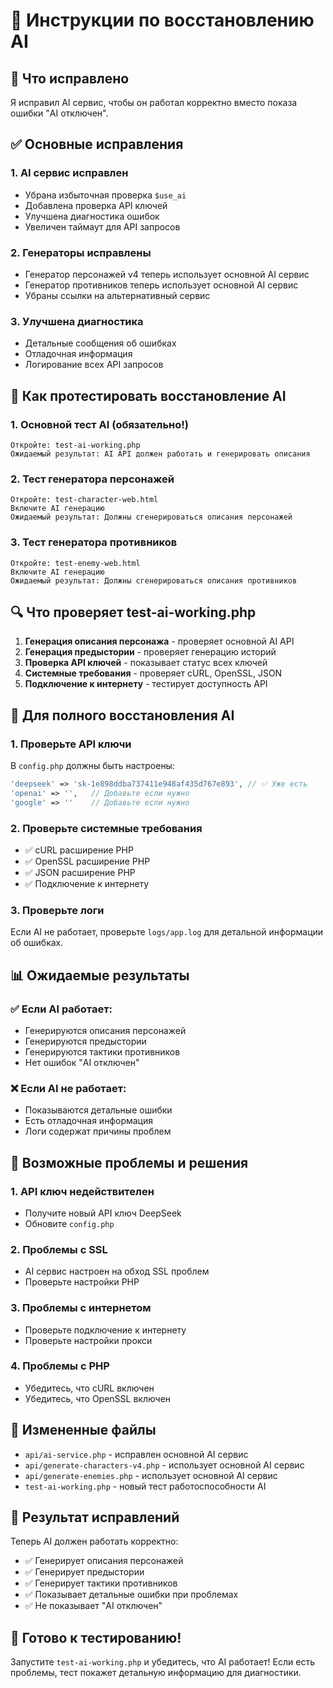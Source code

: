 # 🔧 Инструкции по восстановлению AI

## 🎯 Что исправлено

Я исправил AI сервис, чтобы он работал корректно вместо показа ошибки "AI отключен".

## ✅ Основные исправления

### 1. **AI сервис исправлен**
- Убрана избыточная проверка `$use_ai`
- Добавлена проверка API ключей
- Улучшена диагностика ошибок
- Увеличен таймаут для API запросов

### 2. **Генераторы исправлены**
- Генератор персонажей v4 теперь использует основной AI сервис
- Генератор противников теперь использует основной AI сервис
- Убраны ссылки на альтернативный сервис

### 3. **Улучшена диагностика**
- Детальные сообщения об ошибках
- Отладочная информация
- Логирование всех API запросов

## 🧪 Как протестировать восстановление AI

### 1. Основной тест AI (обязательно!)
```
Откройте: test-ai-working.php
Ожидаемый результат: AI API должен работать и генерировать описания
```

### 2. Тест генератора персонажей
```
Откройте: test-character-web.html
Включите AI генерацию
Ожидаемый результат: Должны сгенерироваться описания персонажей
```

### 3. Тест генератора противников
```
Откройте: test-enemy-web.html
Включите AI генерацию
Ожидаемый результат: Должны сгенерироваться описания противников
```

## 🔍 Что проверяет test-ai-working.php

1. **Генерация описания персонажа** - проверяет основной AI API
2. **Генерация предыстории** - проверяет генерацию историй
3. **Проверка API ключей** - показывает статус всех ключей
4. **Системные требования** - проверяет cURL, OpenSSL, JSON
5. **Подключение к интернету** - тестирует доступность API

## 🚀 Для полного восстановления AI

### 1. **Проверьте API ключи**
В `config.php` должны быть настроены:
```php
'deepseek' => 'sk-1e898ddba737411e948af435d767e893', // ✅ Уже есть
'openai' => '',   // Добавьте если нужно
'google' => ''    // Добавьте если нужно
```

### 2. **Проверьте системные требования**
- ✅ cURL расширение PHP
- ✅ OpenSSL расширение PHP
- ✅ JSON расширение PHP
- ✅ Подключение к интернету

### 3. **Проверьте логи**
Если AI не работает, проверьте `logs/app.log` для детальной информации об ошибках.

## 📊 Ожидаемые результаты

### ✅ Если AI работает:
- Генерируются описания персонажей
- Генерируются предыстории
- Генерируются тактики противников
- Нет ошибок "AI отключен"

### ❌ Если AI не работает:
- Показываются детальные ошибки
- Есть отладочная информация
- Логи содержат причины проблем

## 🔧 Возможные проблемы и решения

### 1. **API ключ недействителен**
- Получите новый API ключ DeepSeek
- Обновите `config.php`

### 2. **Проблемы с SSL**
- AI сервис настроен на обход SSL проблем
- Проверьте настройки PHP

### 3. **Проблемы с интернетом**
- Проверьте подключение к интернету
- Проверьте настройки прокси

### 4. **Проблемы с PHP**
- Убедитесь, что cURL включен
- Убедитесь, что OpenSSL включен

## 📁 Измененные файлы

- `api/ai-service.php` - исправлен основной AI сервис
- `api/generate-characters-v4.php` - использует основной AI сервис
- `api/generate-enemies.php` - использует основной AI сервис
- `test-ai-working.php` - новый тест работоспособности AI

## 🎉 Результат исправлений

Теперь AI должен работать корректно:
- ✅ Генерирует описания персонажей
- ✅ Генерирует предыстории
- ✅ Генерирует тактики противников
- ✅ Показывает детальные ошибки при проблемах
- ✅ Не показывает "AI отключен"

## 🚀 Готово к тестированию!

Запустите `test-ai-working.php` и убедитесь, что AI работает! Если есть проблемы, тест покажет детальную информацию для диагностики.

